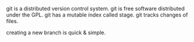 git is a distributed version control system.
git is free software distributed under the GPL.
git has a mutable index called stage.
git tracks changes of files.

creating a new branch is quick & simple.